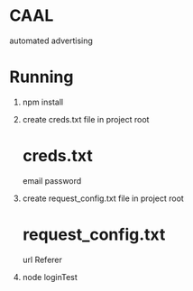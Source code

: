# CAAL
automated advertising

<h1>Running</h1>

1. npm install
2. create creds.txt file in project root
	
	creds.txt
	===============
	email
	password

3. create request_config.txt file in project root

	request_config.txt
	===============
	url
	Referer

4. node loginTest